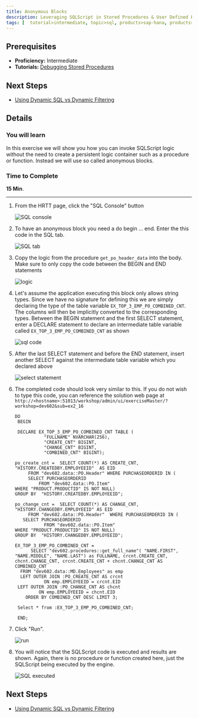 ```yaml
---
title: Anonymous Blocks
description: Leveraging SQLScript in Stored Procedures & User Defined Functions
tags: [  tutorial>intermediate, topic>sql, products>sap-hana, products>sap-hana\,-express-edition ]
---
```

## Prerequisites  
 - **Proficiency:** Intermediate
 - **Tutorials:** [Debugging Stored Procedures](http://www.sap.com/developer/tutorials/xsa-sqlscript-debugging.html)

## Next Steps
 - [Using Dynamic SQL vs Dynamic Filtering](http://www.sap.com/developer/tutorials/xsa-sqlscript-dynamic.html)

## Details
### You will learn  
In this exercise we will show you how you can invoke SQLScript logic without the need to create a persistent logic container such as a procedure or function. Instead we will use so called anonymous blocks.

### Time to Complete
**15 Min**.

---

1. From the HRTT page, click the "SQL Console" button

    ![SQL console](1.png)

2. To have an anonymous block you need a do begin … end.  Enter the this code in the SQL tab.

    ![SQL tab](2.png)

3. Copy the logic from the procedure `get_po_header_data` into the body.  Make sure to only copy the code between the BEGIN and END statements

    ![logic](3.png)

4. Let's assume the application executing this block only allows string types. Since we have no signature for defining this we are simply declaring the type of the table variable  `EX_TOP_3_EMP_PO_COMBINED_CNT`.  The columns will then be implicitly converted to the corresponding types. Between the BEGIN statement and the first SELECT statement, enter a DECLARE statement to declare an intermediate table variable called `EX_TOP_3_EMP_PO_COMBINED_CNT` as shown

    ![sql code](4.png)

5. After the last SELECT statement and before the END statement, insert another SELECT against the intermediate table variable which you declared above 

    ![select statement](5.png)

6. The completed code should look very similar to this. If you do not wish to type this code, you can reference the solution web page at `http://<hostname>:51013/workshop/admin/ui/exerciseMaster/?workshop=dev602&sub=ex2_16`

    ```
    DO	 BEGIN 	 DECLARE EX_TOP_3_EMP_PO_COMBINED_CNT TABLE (               "FULLNAME" NVARCHAR(256),                "CREATE_CNT" BIGINT,                "CHANGE_CNT" BIGINT,                "COMBINED_CNT" BIGINT); 	po_create_cnt =  SELECT COUNT(*) AS CREATE_CNT, "HISTORY.CREATEDBY.EMPLOYEEID"  AS EID         FROM "dev602.data::PO.Header" WHERE PURCHASEORDERID IN (         SELECT PURCHASEORDERID              FROM "dev602.data::PO.Item"     WHERE "PRODUCT.PRODUCTID" IS NOT NULL)    GROUP BY  "HISTORY.CREATEDBY.EMPLOYEEID";	po_change_cnt =  SELECT COUNT(*) AS CHANGE_CNT, "HISTORY.CHANGEDBY.EMPLOYEEID" AS EID         FROM "dev602.data::PO.Header"  WHERE PURCHASEORDERID IN (       SELECT PURCHASEORDERID                FROM "dev602.data::PO.Item"    WHERE "PRODUCT.PRODUCTID" IS NOT NULL)    GROUP BY  "HISTORY.CHANGEDBY.EMPLOYEEID";	EX_TOP_3_EMP_PO_COMBINED_CNT =           SELECT "dev602.procedures::get_full_name"( "NAME.FIRST", "NAME.MIDDLE", "NAME.LAST") as FULLNAME, crcnt.CREATE_CNT, chcnt.CHANGE_CNT, crcnt.CREATE_CNT + chcnt.CHANGE_CNT AS COMBINED_CNT      FROM "dev602.data::MD.Employees" as emp      LEFT OUTER JOIN :PO_CREATE_CNT AS crcnt               ON emp.EMPLOYEEID = crcnt.EID     LEFT OUTER JOIN :PO_CHANGE_CNT AS chcnt             ON emp.EMPLOYEEID = chcnt.EID        ORDER BY COMBINED_CNT DESC LIMIT 3;     	   	 Select * from :EX_TOP_3_EMP_PO_COMBINED_CNT; 	 END;
    ```
    
7. Click "Run".

    ![run](7.png)

8. You will notice that the SQLScript code is executed and results are shown.  Again, there is no procedure or function created here, just the SQLScript being executed by the engine.

    ![SQL executed](8.png)



## Next Steps
 - [Using Dynamic SQL vs Dynamic Filtering](http://www.sap.com/developer/tutorials/xsa-sqlscript-dynamic.html)
